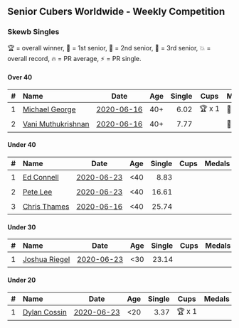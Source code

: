 ## Senior Cubers Worldwide - Weekly Competition
### Skewb Singles

🏆 = overall winner, 🥇 = 1st senior, 🥈 = 2nd senior, 🥉 = 3rd senior, 💥 = overall record, 🔥 = PR average, ⚡ = PR single.

#### Over 40

| # | Name | Date | Age | Single | Cups | Medals | Achievements | Video |
| :--: | :-- | :--: | :--: | --: | :--: | :-- | :-- | :-- |
| 1 | [<span style="white-space: nowrap">Michael George</span>](../../persons/michael_george/skewb.md) | [<span style="white-space: nowrap">2020-06-16</span>](2020-06-16.md) | 40+ | 6.02 | <span style="white-space: nowrap">🏆 x 1</span> | <span style="white-space: nowrap">🥇 x 2</span> | <span style="white-space: nowrap">💥 x 1, 🔥 x 1, ⚡ x 1</span> | [Link](https://www.facebook.com/events/296087658445428/permalink/296272458426948/) |
| 2 | [<span style="white-space: nowrap">Vani Muthukrishnan</span>](../../persons/vani_muthukrishnan/skewb.md) | [<span style="white-space: nowrap">2020-06-16</span>](2020-06-16.md) | 40+ | 7.77 |  | <span style="white-space: nowrap">🥈 x 1</span> | <span style="white-space: nowrap">🔥 x 1, ⚡ x 1</span> | [Link](https://www.facebook.com/events/296087658445428/permalink/297667538287440/) |

#### Under 40

| # | Name | Date | Age | Single | Cups | Medals | Achievements | Video |
| :--: | :-- | :--: | :--: | --: | :--: | :-- | :-- | :-- |
| 1 | [<span style="white-space: nowrap">Ed Connell</span>](../../persons/ed_connell/skewb.md) | [<span style="white-space: nowrap">2020-06-23</span>](2020-06-23.md) | <40 | 8.83 |  |  | <span style="white-space: nowrap">🔥 x 2, ⚡ x 2</span> | [Link](https://www.facebook.com/events/1618516681636159/permalink/1623313707823123/) |
| 2 | [<span style="white-space: nowrap">Pete Lee</span>](../../persons/pete_lee/skewb.md) | [<span style="white-space: nowrap">2020-06-23</span>](2020-06-23.md) | <40 | 16.61 |  |  | <span style="white-space: nowrap">🔥 x 1, ⚡ x 2</span> | [Link](https://www.facebook.com/events/1618516681636159/permalink/1624129321074895/) |
| 3 | [<span style="white-space: nowrap">Chris Thames</span>](../../persons/chris_thames/skewb.md) | [<span style="white-space: nowrap">2020-06-16</span>](2020-06-16.md) | <40 | 25.74 |  |  | <span style="white-space: nowrap">🔥 x 2, ⚡ x 1</span> | [Link](https://www.facebook.com/events/296087658445428/permalink/299433188110875/) |

#### Under 30

| # | Name | Date | Age | Single | Cups | Medals | Achievements | Video |
| :--: | :-- | :--: | :--: | --: | :--: | :-- | :-- | :-- |
| 1 | [<span style="white-space: nowrap">Joshua Riegel</span>](../../persons/joshua_riegel/skewb.md) | [<span style="white-space: nowrap">2020-06-23</span>](2020-06-23.md) | <30 | 23.14 |  |  | <span style="white-space: nowrap">🔥 x 1, ⚡ x 1</span> | [Link](https://www.facebook.com/events/1618516681636159/permalink/1623941544427006/) |

#### Under 20

| # | Name | Date | Age | Single | Cups | Medals | Achievements | Video |
| :--: | :-- | :--: | :--: | --: | :--: | :-- | :-- | :-- |
| 1 | [<span style="white-space: nowrap">Dylan Cossin</span>](../../persons/dylan_cossin/skewb.md) | [<span style="white-space: nowrap">2020-06-23</span>](2020-06-23.md) | <20 | 3.37 | <span style="white-space: nowrap">🏆 x 1</span> |  | <span style="white-space: nowrap">💥 x 1, 🔥 x 1, ⚡ x 1</span> | [Link](https://www.facebook.com/dylan.andrew1/videos/3097967856954645/) |


<!-- Global site tag (gtag.js) - Google Analytics -->
<script async src="https://www.googletagmanager.com/gtag/js?id=UA-86348435-3"></script>
<script>window.dataLayer = window.dataLayer || []; function gtag() {dataLayer.push(arguments);} gtag('js', new Date()); gtag('config', 'UA-86348435-3');</script>
